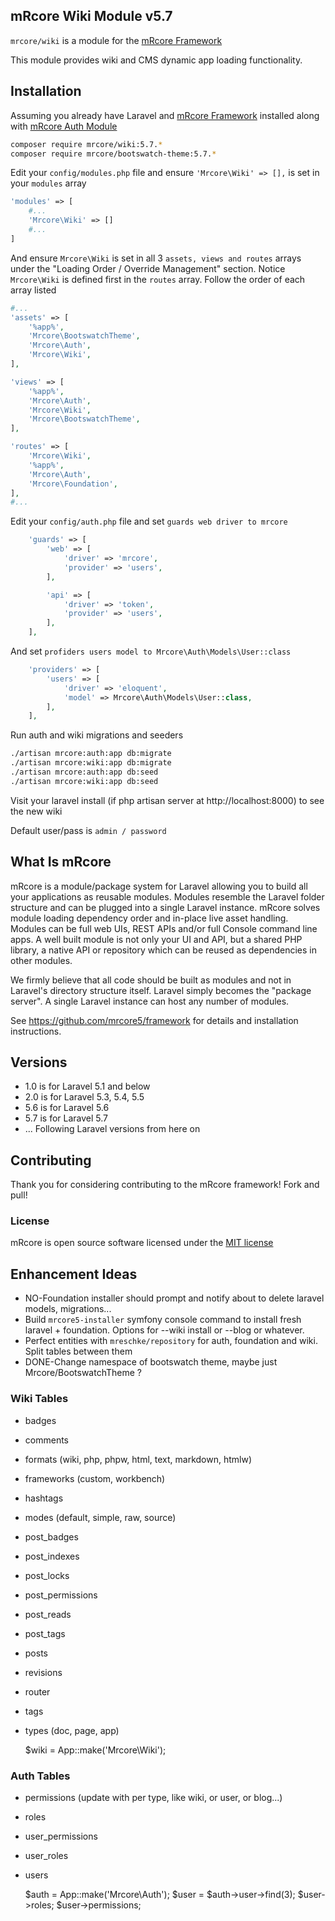 ## mRcore Wiki Module v5.7

`mrcore/wiki` is a module for the [mRcore Framework](https://github.com/mrcore5/framework)

This module provides wiki and CMS dynamic app loading functionality.


## Installation

Assuming you already have Laravel and [mRcore Framework](https://github.com/mrcore5/framework) installed along with [mRcore Auth Module](https://github.com/mrcore5/auth)
```bash
composer require mrcore/wiki:5.7.*
composer require mrcore/bootswatch-theme:5.7.*
```

Edit your `config/modules.php` file and ensure `'Mrcore\Wiki' => [],` is set in your `modules` array
```php
'modules' => [
    #...
    'Mrcore\Wiki' => []
    #...
]
```

And ensure `Mrcore\Wiki` is set in all 3 `assets, views and routes` arrays under the "Loading Order / Override Management" section.
Notice `Mrcore\Wiki` is defined first in the `routes` array.  Follow the order of each array listed
```php
#...
'assets' => [
    '%app%',
    'Mrcore\BootswatchTheme',
    'Mrcore\Auth',
    'Mrcore\Wiki',
],

'views' => [
    '%app%',
    'Mrcore\Auth',
    'Mrcore\Wiki',
    'Mrcore\BootswatchTheme',
],

'routes' => [
    'Mrcore\Wiki',
    '%app%',
    'Mrcore\Auth',
    'Mrcore\Foundation',
],
#...
```

Edit your `config/auth.php` file and set `guards web driver to mrcore`
```php
    'guards' => [
        'web' => [
            'driver' => 'mrcore',
            'provider' => 'users',
        ],

        'api' => [
            'driver' => 'token',
            'provider' => 'users',
        ],
    ],
```

And set `profiders users model to Mrcore\Auth\Models\User::class`
```php
    'providers' => [
        'users' => [
            'driver' => 'eloquent',
            'model' => Mrcore\Auth\Models\User::class,
        ],
    ],
```

Run auth and wiki migrations and seeders
```bash
./artisan mrcore:auth:app db:migrate
./artisan mrcore:wiki:app db:migrate
./artisan mrcore:auth:app db:seed
./artisan mrcore:wiki:app db:seed
```

Visit your laravel install (if php artisan server at http://localhost:8000) to see the new wiki

Default user/pass is `admin / password`




## What Is mRcore

mRcore is a module/package system for Laravel allowing you to build all your applications as reusable modules.
Modules resemble the Laravel folder structure and can be plugged into a single Laravel instance.
mRcore solves module loading dependency order and in-place live asset handling.  Modules can be
full web UIs, REST APIs and/or full Console command line apps.  A well built module is not only your
UI and API, but a shared PHP library, a native API or repository which can be reused as dependencies in other modules.

We firmly believe that all code should be built as modules and not in Laravel's directory structure itself.
Laravel simply becomes the "package server".  A single Laravel instance can host any number of modules.

See https://github.com/mrcore5/framework for details and installation instructions.


## Versions

* 1.0 is for Laravel 5.1 and below
* 2.0 is for Laravel 5.3, 5.4, 5.5
* 5.6 is for Laravel 5.6
* 5.7 is for Laravel 5.7
* ... Following Laravel versions from here on

## Contributing

Thank you for considering contributing to the mRcore framework!  Fork and pull!

### License

mRcore is open source software licensed under the [MIT license](http://mreschke.com/license/mit)









## Enhancement Ideas

* NO-Foundation installer should prompt and notify about to delete laravel models, migrations...
* Build `mrcore5-installer` symfony console command to install fresh laravel + foundation.  Options for --wiki install or --blog or whatever.
* Perfect entities with `mreschke/repository` for auth, foundation and wiki.  Split tables between them
* DONE-Change namespace of bootswatch theme, maybe just Mrcore/BootswatchTheme ?


### Wiki Tables

* badges
* comments
* formats (wiki, php, phpw, html, text, markdown, htmlw)
* frameworks (custom, workbench)
* hashtags
* modes (default, simple, raw, source)
* post_badges
* post_indexes
* post_locks
* post_permissions
* post_reads
* post_tags
* posts
* revisions
* router
* tags
* types (doc, page, app)


    $wiki = App::make('Mrcore\Wiki');


### Auth Tables

* permissions (update with per type, like wiki, or user, or blog...)
* roles
* user_permissions
* user_roles
* users


    $auth = App::make('Mrcore\Auth');
    $user = $auth->user->find(3);
    $user->roles;
    $user->permissions;



